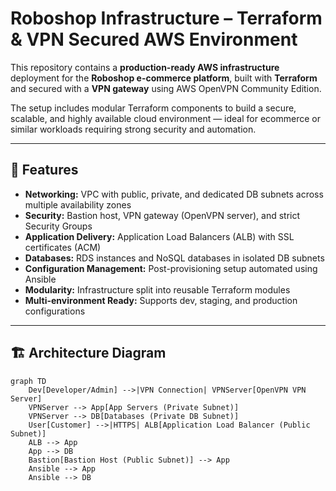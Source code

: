 # Roboshop Infrastructure – Terraform & VPN Secured AWS Environment

This repository contains a **production-ready AWS infrastructure** deployment for the **Roboshop e-commerce platform**, built with **Terraform** and secured with a **VPN gateway** using AWS OpenVPN Community Edition.  

The setup includes modular Terraform components to build a secure, scalable, and highly available cloud environment — ideal for ecommerce or similar workloads requiring strong security and automation.

---

## 📌 Features

- **Networking:** VPC with public, private, and dedicated DB subnets across multiple availability zones  
- **Security:** Bastion host, VPN gateway (OpenVPN server), and strict Security Groups  
- **Application Delivery:** Application Load Balancers (ALB) with SSL certificates (ACM)  
- **Databases:** RDS instances and NoSQL databases in isolated DB subnets  
- **Configuration Management:** Post-provisioning setup automated using Ansible  
- **Modularity:** Infrastructure split into reusable Terraform modules  
- **Multi-environment Ready:** Supports dev, staging, and production configurations  

---

## 🏗 Architecture Diagram

```mermaid
graph TD
    Dev[Developer/Admin] -->|VPN Connection| VPNServer[OpenVPN VPN Server]
    VPNServer --> App[App Servers (Private Subnet)]
    VPNServer --> DB[Databases (Private DB Subnet)]
    User[Customer] -->|HTTPS| ALB[Application Load Balancer (Public Subnet)]
    ALB --> App
    App --> DB
    Bastion[Bastion Host (Public Subnet)] --> App
    Ansible --> App
    Ansible --> DB
